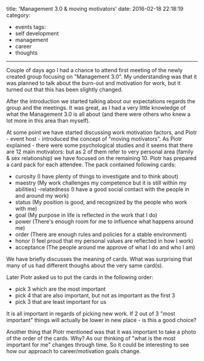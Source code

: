 title: 'Management 3.0 & moving motivators'
date: 2016-02-18 22:18:19
category:
- events
tags:
- self development
- management
- career
- thoughts
---

Couple of days ago I had a chance to attend first meeting of the newly created group focusing on "Management 3.0". My understanding was that it was planned to talk about the burn-out and motivation for work, but it turned out that this has been slightly changed.

After the introduction we started talking about our expectations regards the group and the meetings. It was great, as I had a very little knowledge of what the Management 3.0 is all about (and there were others who knew a lot more in this area than myself).

At some point we have started discussing work motivation factors, and Piotr - event host - introduced the concept of "moving motivators". As Piotr explained - there were some psychological studies and it seems that there are 12 main motivators: but as 2 of them refer to very personal area (family & sex relationship) we have focused on the remaining 10. Piotr has prepared a card pack for each attendee. The pack contained following cards:
- curosity (I have plenty of things to investigate and to think about)
- maestry (My work challenges my competence but it is still within my abilities)
-relatedness (I have a good social contact with the people in and around my work)
- status (My position is good, and recognized by the people who work with me)
- goal (My purpose in life is reflected in the work that I do)
- power (There's enough room for me to influence what happens around me)
- order (There are enough rules and policies for a stable environment)
- honor (I feel proud that my personal values are reflected in how I work)
- acceptance (The people around me approve of what I do and who I am)

We have briefly discusses the meaning of cards. What was surprising that many of us had different thoughs about the very same card(s).

Later Piotr asked us to put the cards in the following order:
- pick 3 which are the most important
- pick 4 that are also important, but not as important as the first 3
- pick 3 that are least important for us

It is all important in regards of picking new work. If 2 out of 3 "most important" things will actually be lower in new place - is this a good choice?

Another thing that Piotr mentioned was that it was important to take a photo of the order of the cards. Why? As our thinking of "what is the most important for me" changes through time. So it could be interesting to see how our approach to career/motivation goals change.


